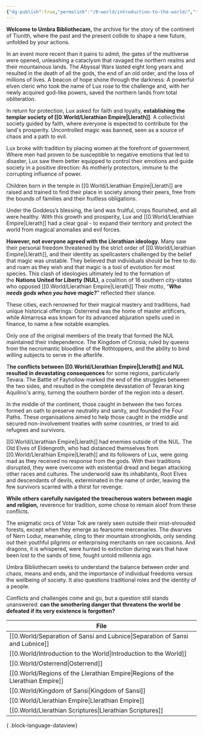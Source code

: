 ```yaml
---
{"dg-publish":true,"permalink":"/0-world/introduction-to-the-world/","tags":["gardenEntry"]}
---
```


**Welcome to Umbra Bibliothecam,** the archive for the story of the continent of Tiunith, where the past and the present collide to shape a new future, unfolded by your actions.
  
In an event more recent than it pains to admit, the gates of the multiverse were opened, unleashing a cataclysm that ravaged the northern realms and their mountainous lands. The Abyssal Wars lasted eight long years and resulted in the death of all the gods, the end of an old order, and the loss of millions of lives. A beacon of hope shone through the darkness: A powerful elven cleric who took the name of Lux rose to the challenge and, with her newly acquired god-like powers, saved the northern lands from total obliteration.

In return for protection, Lux asked for faith and loyalty, **establishing the templar society of [[0.World/Llerathian Empire\|Llerath]]**. A collectivist society guided by faith, where everyone is expected to contribute for the land's prosperity. Uncontrolled magic was banned, seen as a source of chaos and a path to evil.

Lux broke with tradition by placing women at the forefront of government. Where men had proven to be susceptible to negative emotions that led to disaster, Lux saw them better equipped to control their emotions and guide society in a positive direction: As motherly protectors, immune to the corrupting influence of power.

Children born in the temple in [[0.World/Llerathian Empire\|Llerath]] are raised and trained to find their place in society among their peers, free from the bounds of families and their fruitless obligations.

Under the Goddess’s blessing, the land was fruitful, crops flourished, and all were healthy. With this growth and prosperity, Lux and [[0.World/Llerathian Empire\|Llerath]] had a clear goal - to expand their territory and protect the world from magical anomalies and evil forces.

**However, not everyone agreed with the Llerathian ideology.** Many saw their personal freedom threatened by the strict order of [[0.World/Llerathian Empire\|Llerath]], and their identity as spellcasters challenged by the belief that magic was unstable. They believed that individuals should be free to do and roam as they wish and that magic is a tool of evolution for most species. This clash of ideologies ultimately led to the formation of the **Nations United for Liberty (NUL)**, a coalition of 16 southern city-states who opposed [[0.World/Llerathian Empire\|Llerath]] Their motto, _"__Who needs gods when you have magic?__"_ reflected their stance.

These cities, each renowned for their magical mastery and traditions, had unique historical offerings: Osterrend was the home of master artificers, while Almarrosa was known for its advanced abjuration spells used in finance, to name a few notable examples.

Only one of the original members of the treaty that formed the NUL maintained their independence. The Kingdom of Criosia, ruled by queens from the necromantic bloodline of the Rothtoppers, and the ability to bind willing subjects to serve in the afterlife.

T**he conflicts between [[0.World/Llerathian Empire\|Llerath]] and NUL resulted in devastating consequences** for some regions, particularly Tevara. The Battle of Fayhollow marked the end of the struggles between the two sides, and resulted in the complete devastation of Tevaran king Aquilino's army, turning the southern border of the region into a desert.

In the middle of the continent, those caught in between the two forces formed an oath to preserve neutrality and sanity, and founded the Four Paths. These organisations aimed to help those caught in the middle and secured non-involvement treaties with some countries, or tried to aid refugees and survivors.

[[0.World/Llerathian Empire\|Llerath]] had enemies outside of the NUL. The Old Elves of Eldengroth, who had distanced themselves from [[0.World/Llerathian Empire\|Llerath]] and its followers of Lux, were going mad as they received no response from the gods. With their traditions disrupted, they were overcome with existential dread and began attacking other races and cultures. The underworld saw its inhabitants, Root Elves and descendants of devils, exterminated in the name of order, leaving the few survivors scarred with a thirst for revenge.

**While others carefully navigated the treacherous waters between magic and religion,** reverence for tradition, some chose to remain aloof from these conflicts.

The enigmatic orcs of Votar Tok are rarely seen outside their mist-shrouded forests, except when they emerge as fearsome mercenaries. The dwarves of Nern Lodur, meanwhile, cling to their mountain strongholds, only sending out their youthful pilgrims or enterprising merchants on rare occasions. And dragons, it is whispered, were hunted to extinction during wars that have been lost to the sands of time, fought untold millennia ago.

Umbra Bibliothecam seeks to understand the balance between order and chaos, means and ends, and the importance of individual freedoms versus the wellbeing of society. It also questions traditional roles and the identity of a people.

Conflicts and challenges come and go, but a question still stands unanswered: **can the smothering danger that threatens the world be defeated if its very existence is forgotten?**

| File                                                                              |
| --------------------------------------------------------------------------------- |
| [[0.World/Separation of Sansi and Lubnice\|Separation of Sansi and Lubnice]]   |
| [[0.World/Introduction to the World\|Introduction to the World]]               |
| [[0.World/Osterrend\|Osterrend]]                                               |
| [[0.World/Regions of the Llerathian Empire\|Regions of the Llerathian Empire]] |
| [[0.World/Kingdom of Sansi\|Kingdom of Sansi]]                                 |
| [[0.World/Llerathian Empire\|Llerathian Empire]]                               |
| [[0.World/Llerathian Scriptures\|Llerathian Scriptures]]                       |

{ .block-language-dataview}

